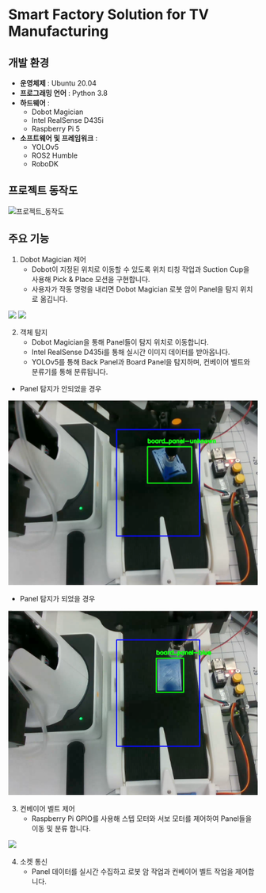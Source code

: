 # Smart Factory Solution for TV Manufacturing

## 개발 환경
- **운영체제** : Ubuntu 20.04 
- **프로그래밍 언어** : Python 3.8  
- **하드웨어** :  
  - Dobot Magician  
  - Intel RealSense D435i
  - Raspberry Pi 5 
- **소프트웨어 및 프레임워크** :  
  - YOLOv5  
  - ROS2 Humble  
  - RoboDK

## 프로젝트 동작도
![프로젝트_동작도](https://github.com/user-attachments/assets/cb6091a5-afcc-4ed8-88c9-2e3c6d89e86a)

## 주요 기능
1. Dobot Magician 제어
   - Dobot이 지정된 위치로 이동할 수 있도록 위치 티칭 작업과 Suction Cup을 사용해 Pick & Place 모션을 구현합니다.
   - 사용자가 작동 명령을 내리면 Dobot Magician 로봇 암이 Panel을 탐지 위치로 옮깁니다.

  <img src = "https://github.com/Junoquu/TV_Smart_Factory/blob/main/image/%EB%B0%B1%ED%8C%90%EB%84%AC.gif">
  <img src = "https://github.com/Junoquu/TV_Smart_Factory/blob/main/image/%EB%B3%B4%EB%93%9C%ED%8C%90%EB%84%AC.gif">

2. 객체 탐지
   - Dobot Magician을 통해 Panel들이 탐지 위치로 이동합니다.
   - Intel RealSense D435i를 통해 실시간 이미지 데이터를 받아옵니다.
   - YOLOv5를 통해 Back Panel과 Board Panel을 탐지하며, 컨베이어 벨트와 분류기를 통해 분류됩니다.
  
  - Panel 탐지가 안되었을 경우
  <img src = "https://github.com/Junoquu/TV_Smart_Factory/blob/main/image/realsense_yolo%20(Unknown%20%ED%83%90%EC%A7%80).png">

  - Panel 탐지가 되었을 경우
  <img src = "https://github.com/Junoquu/TV_Smart_Factory/blob/main/image/realsense_yolo%20(Panel%20%ED%83%90%EC%A7%80).png">
  

3. 컨베이어 벨트 제어
   - Raspberry Pi GPIO를 사용해 스텝 모터와 서보 모터를 제어하여 Panel들을 이동 및 분류 합니다.
  <img src = "https://github.com/Junoquu/TV_Smart_Factory/blob/main/image/%EC%98%81%EC%83%81%EC%B2%98%EB%A6%AC.gif">

4. 소켓 통신
   - Panel 데이터를 실시간 수집하고 로봇 암 작업과 컨베이어 벨트 작업을 제어합니다.
